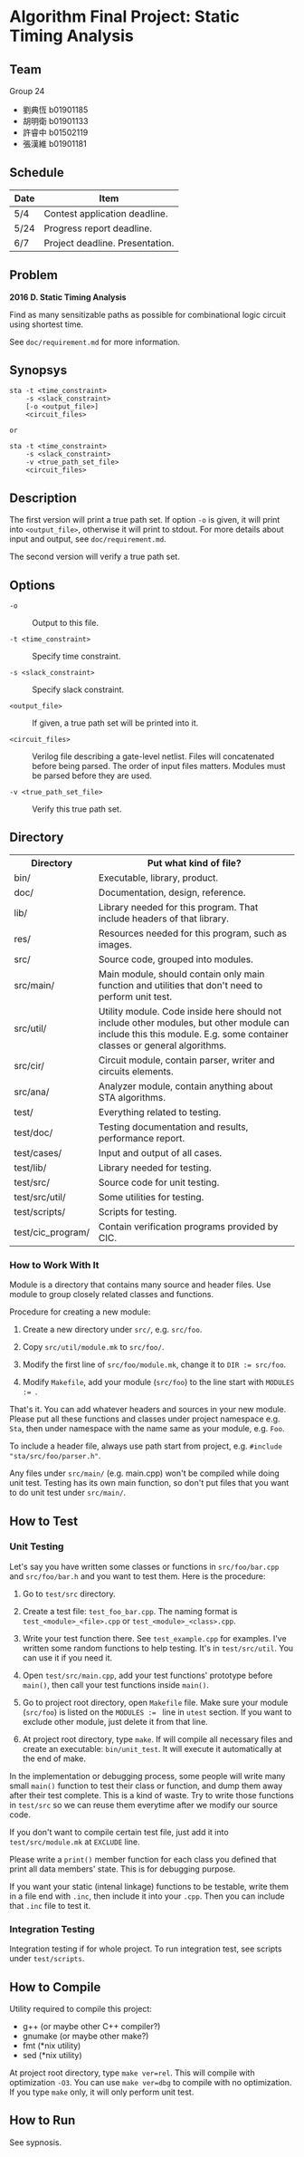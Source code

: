 # Algorithm Final Project: Static Timing Analysis

## Team

Group 24

- 劉典恆 b01901185
- 胡明衛 b01901133
- 許睿中 b01502119
- 張漢維 b01901181

## Schedule

Date  |Item
----- |----
5/4   |Contest application deadline.
5/24  |Progress report deadline.
6/7   |Project deadline. Presentation.

## Problem

**2016 D. Static Timing Analysis**

Find as many sensitizable paths as possible for combinational logic
circuit using shortest time.

See `doc/requirement.md` for more information.

## Synopsys

```
sta -t <time_constraint> 
    -s <slack_constraint> 
    [-o <output_file>] 
    <circuit_files>

or

sta -t <time_constraint>
    -s <slack_constraint>
    -v <true_path_set_file>
    <circuit_files>
```

## Description

The first version will print a true path set. If option `-o` is given,
it will print into `<output_file>`, otherwise it will print to stdout.
For more details about input and output, see `doc/requirement.md`.

The second version will verify a true path set. 

## Options

<dl>

<dt><code>-o</code></dt>
<dd><p>Output to this file.</p></dd>

<dt><code>-t &lt;time_constraint&gt;</code></dt>
<dd><p>Specify time constraint.</p></dd>

<dt><code>-s &lt;slack_constraint&gt;</code></dt>
<dd><p>Specify slack constraint.</p></dd>

<dt><code>&lt;output_file&gt;</code></dt>
<dd><p>If given, a true path set will be printed into it.</p></dd>

<dt><code>&lt;circuit_files&gt;</code></dt>
<dd><p>Verilog file describing a gate-level netlist. Files will
concatenated before being parsed. The order of input files matters.
Modules must be parsed before they are used.</p></dd>

<dt><code>-v &lt;true_path_set_file&gt;</code></dt>
<dd><p>Verify this true path set. </p></dd>

</dl>

## Directory

<table>

<tr><th>Directory</th>
<th>Put what kind of file?</th></tr>

<tr><td>bin/</td>
<td>Executable, library, product.</td></tr>

<tr><td>doc/</td>
<td>Documentation, design, reference.</td>

<tr><td>lib/</td>
<td>Library needed for this program. That include headers of that 
library.</td>

<tr><td>res/</td>
<td>Resources needed for this program, such as images.</td>

<tr><td>src/</td>
<td>Source code, grouped into modules.</td>

<tr><td>src/main/</td>
<td>Main module, should contain only main function and utilities
that don't need to perform unit test.</td>

<tr><td>src/util/</td>
<td>Utility module. Code inside here should not include other modules,
but other module can include this this module. E.g. some container
classes or general algorithms.</td>

<tr><td>src/cir/</td>
<td>Circuit module, contain parser, writer and circuits elements.</td>

<tr><td>src/ana/</td>
<td>Analyzer module, contain anything about STA algorithms.</td>

<tr><td>test/</td>
<td>Everything related to testing.</td>

<tr><td>test/doc/</td>
<td>Testing documentation and results, performance report.</td>

<tr><td>test/cases/</td>
<td>Input and output of all cases.</td>

<tr><td>test/lib/</td>
<td>Library needed for testing.</td>

<tr><td>test/src/</td>
<td>Source code for unit testing.</td>

<tr><td>test/src/util/</td>
<td>Some utilities for testing.</td>

<tr><td>test/scripts/</td>
<td>Scripts for testing.</td>

<tr><td>test/cic_program/</td> 
<td>Contain verification programs provided by CIC.</td>

</table>

### How to Work With It

Module is a directory that contains many source and header files.
Use module to group closely related classes and functions.

Procedure for creating a new module:

1.  Create a new directory under `src/`, e.g. `src/foo`.

2.  Copy `src/util/module.mk` to `src/foo/`.

3.  Modify the first line of `src/foo/module.mk`, change it to
    `DIR := src/foo`.

4.  Modify `Makefile`, add your module (`src/foo`) to the line start
    with `MODULES := `. 

That's it. You can add whatever headers and sources in your new
module. Please put all these functions and classes under project
namespace e.g. `Sta`, then under namespace with the name same as
your module, e.g. `Foo`.

To include a header file, always use path start from project, e.g.
`#include "sta/src/foo/parser.h"`.

Any files under `src/main/` (e.g. main.cpp) won't be compiled while
doing unit test. Testing has its own main function, so don't put
files that you want to do unit test under `src/main/`.

## How to Test

### Unit Testing

Let's say you have written some classes or functions in `src/foo/bar.cpp`
and `src/foo/bar.h` and you want to test them. Here is the procedure:

1.  Go to `test/src` directory.

2.  Create a test file: `test_foo_bar.cpp`. The naming format is
    `test_<module>_<file>.cpp` or `test_<module>_<class>.cpp`.

3.  Write your test function there. See `test_example.cpp` for examples.
    I've written some random functions to help testing. It's in
    `test/src/util`. You can use it if you need it.

4.  Open `test/src/main.cpp`, add your test functions' prototype before
    `main()`, then call your test functions inside `main()`.

5.  Go to project root directory, open `Makefile` file. Make sure
    your module (`src/foo`) is listed on the `MODULES := ` line in
    `utest` section. If you want to exclude other module, just
    delete it from that line.

6.  At project root directory, type `make`. If will compile
    all necessary files and create an executable: `bin/unit_test`.
    It will execute it automatically at the end of make.

In the implementation or debugging process, some people will write
many small `main()` function to test their class or function, and
dump them away after their test complete. This is a kind of waste.
Try to write those functions in `test/src` so we can reuse them
everytime after we modify our source code.

If you don't want to compile certain test file, just add it into
`test/src/module.mk` at `EXCLUDE` line.

Please write a `print()` member function for each class you defined
that print all data members' state. This is for debugging purpose.

If you want your static (intenal linkage) functions to be testable,
write them in a file end with `.inc`, then include it into your `.cpp`.
Then you can include that `.inc` file to test it.

### Integration Testing

Integration testing if for whole project. To run integration test,
see scripts under `test/scripts`.

## How to Compile

Utility required to compile this project:

- g++ (or maybe other C++ compiler?)
- gnumake (or maybe other make?)
- fmt (\*nix utility)
- sed (\*nix utility)

At project root directory, type `make ver=rel`. This will compile with
optimization `-O3`. You can use `make ver=dbg` to compile with no
optimization. If you type `make` only, it will only perform unit test.

## How to Run

See sypnosis.

